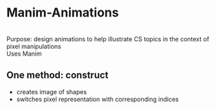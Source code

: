 # Manim-Animations
<br />Purpose: design animations to help illustrate CS topics in the context of pixel manipulations
<br />Uses Manim
<br />
## One method: construct
 - creates image of shapes
 - switches pixel representation with corresponding indices
